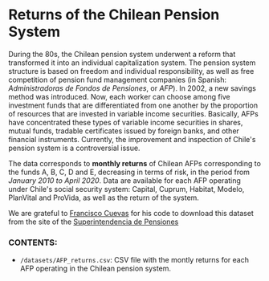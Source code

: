 # Returns of the Chilean Pension System

During the 80s, the Chilean pension system underwent a reform that transformed it into an individual capitalization system. The pension system structure is based on freedom and individual responsibility, as well as free competition of pension fund management companies (in Spanish: *Administradoras de Fondos de Pensiones*, or *AFP*). In 2002, a new savings method was introduced. Now, each worker can choose among five investment funds that are differentiated from one another by the proportion of resources that are invested in variable income securities. Basically, AFPs have concentrated these types of variable income securities in shares, mutual funds, tradable certificates issued by foreign banks, and other financial instruments. Currently, the improvement and inspection of Chile's pension system is a controversial issue.

The data corresponds to **monthly returns** of Chilean AFPs corresponding to the funds A, B, C, D and E, decreasing in terms of risk, in the period from *January 2010 to April 2020*. Data are available for each AFP operating under Chile's social security system: Capital, Cuprum, Habitat, Modelo, PlanVital and ProVida, as well as the return of the system.

We are grateful to [Francisco Cuevas](https://github.com/FcoCuevas87) for his code to download this dataset from the site of the [Superintendencia de Pensiones](https://www.spensiones.cl)

### CONTENTS:
- `/datasets/AFP_returns.csv`: CSV file with the montly returns for each AFP operating in the Chilean pension system.
